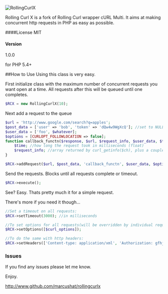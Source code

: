![RollingCurlX](https://raw.githubusercontent.com/marcushat/RollingCurlX/master/logo/banner.png)

Rolling Curl X is a fork of Rolling Curl wrapper cURL Multi. It aims at making concurrent http requests in PHP as easy as possible.


####License
MIT

#### Version
1.0.0

for PHP 5.4+

##How to Use
Using this class is very easy.

First initialize class with the maximum number of concurrent requests you want open at a time.
All requests after this will be queued until one completes.

```php
$RCX = new RollingCurlX(10);
```

Next add a request to the queue
```php
$url = 'http://www.google.com/search?q=apples';
$post_data = ['user' => 'bob', 'token' => 'dQw4w9WgXcQ']; //set to NULL if not using POST
$user_data = ['foo', $whatever];
$options = [CURLOPT_FOLLOWLOCATION => false];
function callback_functn($response, $url, $request_info, $user_data, $time) {
    $time; //how long the request took in milliseconds (float)
    $request_info; //array returned by curl_getinfo($ch), plus a couple extras
}

$RCX->addRequest($url, $post_data, 'callback_functn', $user_data, $options, $headers);
```

Send the requests. Blocks until all requests complete or timeout.
```php
$RCX->execute();
```

See? Easy. Thats pretty much it for a simple request.

There's more if you need it though...
```php
//Set a timeout on all requests:
$RCX->setTimeout(3000); //in milliseconds

//To set options for all requests(will be overridden by individual request options):
$RCX->setOptions([$curl_options]);

//To do the same with http headers:
$RCX->setHeaders(['Content-type: application/xml', 'Authorization: gfhjui']);
```

### Issues
If you find any issues please let me know.

Enjoy.

http://www.github.com/marcushat/rollingcurlx

